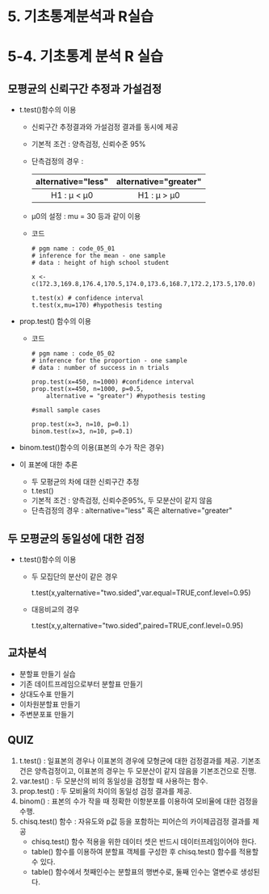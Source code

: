 # 5. 기초통계분석과 R실습



# 5-4. 기초통계 분석 R 실습



## 모평균의 신뢰구간 추정과 가설검정

- t.test()함수의 이용

  - 신뢰구간 추정결과와 가설검정 결과를 동시에 제공

  - 기본적 조건 : 양측검정, 신뢰수준 95%

  - 단측검정의 경우 :

    | alternative="less" | alternative="greater" |
    | :----------------: | :-------------------: |
    |   H1 :  μ <  μ0    |     H1 :  μ > μ0      |

  -  μ0의 설정 : mu = 30 등과 같이 이용

  + 코드

    ```
    # pgm name : code_05_01 
    # inference for the mean - one sample 
    # data : height of high school student 
    
    x <- c(172.3,169.8,176.4,170.5,174.0,173.6,168.7,172.2,173.5,170.0)
    
    t.test(x) # confidence interval
    t.test(x,mu=170) #hypothesis testing
    ```



- prop.test() 함수의 이용

  - 코드

    ``` 
    # pgm name : code_05_02 
    # inference for the proportion - one sample 
    # data : number of success in n trials 
    
    prop.test(x=450, n=1000) #confidence interval
    prop.test(x=450, n=1000, p=0.5,
    	alternative = "greater") #hypothesis testing
    	
    #small sample cases
    
    prop.test(x=3, n=10, p=0.1)
    binom.test(x=3, n=10, p=0.1)
    
    ```

  

- binom.test()함수의 이용(표본의 수가 작은 경우)

- 이 표본에 대한 추론
  - 두 모평균의 차에 대한 신뢰구간 추정
  - t.test()
  - 기본적 조건 : 양측검정, 신뢰수준95%, 두 모분산이 같지 않음
  - 단측검정의 경우 : alternative="less" 혹은 alternative="greater"



## 두 모평균의 동일성에 대한 검정

- t.test()함수의 이용

  - 두 모집단의 분산이 같은 경우

    t.test(x,yalternative="two.sided",var.equal=TRUE,conf.level=0.95)

  - 대응비교의 경우

    t.test(x,y,alternative="two.sided",paired=TRUE,conf.level=0.95)



## 교차분석

- 분할표 만들기 실습
- 기존 데이트프레임으로부터 분할표 만들기
- 상대도수표 만들기
- 이차원분할표 만들기
- 주변분포표 만들기



## QUIZ

1. t.test() : 일표본의 경우나 이표본의 경우에 모형균에 대한 검정결과를 제공. 기본조건은 양측검정이고, 이표본의 경우는 두 모분산이 같지 않음을 기본조건으로 진행.
2. var.test() : 두 모분산의 비의 동일성을 검정할 때 사용하는 함수.
3. prop.test() : 두 모비율의 차이의 동일성 검정 결과를 제공.
4. binom() : 표본의 수가 작을 때 정확한 이항분포를 이용하여 모비율에 대한 검정을 수행.
5. chisq.test() 함수 : 자유도와 p값 등을 포함하는 피어슨의 카이제곱검정 결과를 제공
   - chisq.test() 함수 적용을 위한 데이터 셋은 반드시 데이터프레임이어야 한다.
   - table() 함수를 이용하여 분할표 객체를 구성한 후 chisq.test() 함수를 적용할 수 있다.
   - table() 함수에서 첫째인수는 분할표의 행변수로, 둘째 인수는 열변수로 생성된다.







